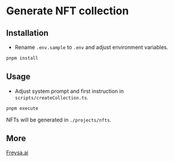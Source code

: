 # Generate NFT collection

## Installation

- Rename `.env.sample` to `.env` and adjust environment variables.

```sh
pnpm install
```

## Usage

- Adjust system prompt and first instruction in `scripts/createCollection.ts`.

```sh
pnpm execute
```

NFTs will be generated in `./projects/nfts`.

## More

[Freysa.ai](https://freysa.ai)
